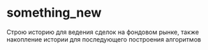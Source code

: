 # something_new

Строю историю для ведения сделок на фондовом рынке, также накопление истории для последующего построения алгоритмов
